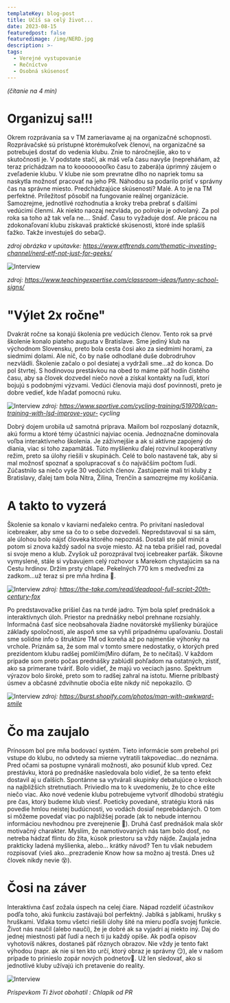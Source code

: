 ```yaml
---
templateKey: blog-post
title: Učíš sa celý život...
date: 2023-08-15
featuredpost: false
featuredimage: /img/NERD.jpg
description: >-
tags:
  - Verejné vystupovanie
  - Rečníctvo
  - Osobná skúsenosť
---
```


*(čítanie na 4 min)*

# Organizuj sa!!!

  Okrem rozprávania sa v TM zameriavame aj na organizačné schopnosti. Rozprávačské sú prístupné ktorémukoľvek členovi,
  na organizačné sa potrebuješ dostať do vedenia klubu. Znie to náročnejšie, ako to v skutočnosti je. V podstate stačí,
  ak máš veľa času navyše (nepreháňam, až teraz prichádzam na to kooooooooľko času to zaberá)a úprimný záujem o zveľadenie
  klubu. V klube nie som prevratne dlho no napriek tomu sa naskytla možnosť pracovať na jeho PR. Náhodou sa podarilo prísť
  v správny čas na správne miesto. Predchádzajúce skúsenosti? Malé. A to je na TM perfektné. Príležitosť pôsobiť na fungovanie
  reálnej organizácie. Samozrejme, jednotlivé rozhodnutia a kroky treba prebrať s ďalšími vedúcimi členmi.  Ak niekto naozaj
  nezvláda, po polroku je odvolaný. Za pol roka sa toho až tak veľa ne.... Snáď. Času to vyžaduje dosť. Ale prácou na
  zdokonaľovaní klubu získavaš praktické skúsenosti, ktoré inde splašíš ťažko. Takže investuješ do seba😉.

*zdroj obrázka v upútavke: https://www.etftrends.com/thematic-investing-channel/nerd-etf-not-just-for-geeks/*

![Interview](/img/funny-school-signs-small.jpg)

*zdroj: https://www.teachingexpertise.com/classroom-ideas/funny-school-signs/*


# "Výlet 2x ročne"

  Dvakrát ročne sa konajú školenia pre vedúcich členov. Tento rok sa prvé školenie konalo piateho augusta v Bratislave.
  Sme jediný klub na východnom Slovensku, preto bola cesta čosi ako za siedmimi horami, za siedmimi dolami. Ale nič, čo
  by naše odhodlané duše dobrodruhov nezvládli. Školenie začalo o pol desiatej a vydržali sme...až do konca. Do pol štvrtej.
  S hodinovou prestávkou na obed to máme päť hodín čistého času, aby sa človek dozvedel niečo nové a získal kontakty na ľudí,
  ktorí bojujú s podobnými výzvami. Vedúci členovia majú dosť povinností, preto je dobre vedieť, kde hľadať pomocnú ruku.

![Interview](/img/LSD-ride-small.jpg)
*zdroj: https://www.sportive.com/cycling-training/519709/can-training-with-lsd-improve-your- cycling*

  Dobrý dojem urobila už samotná príprava. Mailom bol rozposlaný dotazník, akú formu a ktoré témy účastníci najviac ocenia. 
  Jednoznačne dominovala voľba interaktívneho školenia. Je záživnejšie a ak si aktívne zapojený do diania, viac si toho
  zapamätáš. Túto myšlienku ďalej rozvinul kooperatívny režim, preto sa úlohy riešili v skupinách. Celé to bolo nastavené tak,
  aby si mal možnosť spoznať a spolupracovať s čo najväčším počtom ľudí. Zúčastnilo sa niečo vyše 30 vedúcich členov. Zastúpenie
  mali tri kluby z Bratislavy, ďalej tam bola Nitra, Žilina, Trenčín a samozrejme my košičania.  

# A takto to vyzerá

  Školenie sa konalo v kaviarni neďaleko centra. Po privítaní nasledoval icebreaker, aby sme sa čo to o sebe dozvedeli.
Nepredstavoval si sa sám, ale úlohou bolo nájsť človeka ktorého nepoznáš. Dostali ste päť minút a potom si znova každý sadol na
svoje miesto. Až na teba prišiel rad, povedal si svoje meno a klub. Zvyšok už porozprával tvoj icebreaker parťák. Šikovne
vymyslené, stále si vybavujem celý rozhovor s Marekom chystajúcim sa na Cestu hrdinov. Držím prsty chlape. Pekelných 770 km
s medveďmi za zadkom...už teraz si pre mňa hrdina 🤟.

![Interview](/img/dead-pool.jpg)
*zdroj: https://the-take.com/read/deadpool-full-script-20th-century-fox*

  Po predstavovačke prišiel čas na tvrdé jadro. Tým bola spleť prednášok a interaktívnych úloh. Priestor na prednášky nebol
prehnane rozsiahly. Informačná časť síce neobsahovala žiadne novátorské myšlienky búrajúce základy spoločnosti, ale aspoň sme
sa vyhli prípadnému upaľovaniu. Dostali sme solídne info o štruktúre TM od koreňa až po najmenšie výhonky na vrchole. Priznám
sa, že som mal v tomto smere nedostatky, o ktorých pred prezidentom klubu radšej pomlčím(Miro dúfam, že to nečítaš). V každom
prípade som preto počas prednášky zablúdil pohľadom na ostatných, zistiť, ako sa primerane tváriť. Bolo vidieť, že majú vo veciach
jasno. Spektrum výrazov bolo široké, preto som to radšej zahral na istotu. Mierne priblbastý úsmev a občasné zdvihnutie obočia ešte
nikdy nič nepokazilo. 🙃

![Interview](/img/man-with-awkward-smile-small.jpg)
*zdroj: https://burst.shopify.com/photos/man-with-awkward-smile*

# Čo ma zaujalo

Prínosom bol pre mňa bodovací systém. Tieto informácie som prebehol pri vstupe do klubu, no odvtedy sa mierne vytratili
takpovediac...do neznáma. Pred očami sa postupne vynárali možnosti, ako posunúť klub vpred. Cez prestávku, ktorá po prednáške
nasledovala bolo vidieť, že sa tento efekt dostavil aj u ďalších. Spontánne sa vytvárali skupinky debatujúce o krokoch na
najbližších stretnutiach. Priviedlo ma to k uvedomeniu, že to chce ešte niečo viac. Ako nové vedenie klubu potrebujeme vytvoriť 
dlhodobú stratégiu pre čas, ktorý budeme klub viesť. Poeticky povedané, stratégiu ktorá nás povedie hmlou neistej budúcnosti,
vo vodách dosiaľ neprebádaných. O tom si môžeme povedať viac po najbližšej porade (ak to nebude internou informáciou nevhodnou
pre zverejnenie 🫣). Druhá časť prednášok mala skôr motivačný charakter. Myslím, že namotivovaných nás tam bolo dosť, no netreba
hádzať flintu do žita, kúsok priestoru sa vždy nájde. Zaujala jedna prakticky ladená myšlienka, alebo... krátky návod? Ten tu
však nebudem rozpisovať (vieš ako...prezradenie Know how sa možno aj trestá. Dnes už človek nikdy nevie 😵).

# Čosi na záver

  Interaktívna časť zožala úspech na celej čiare. Nápad rozdeliť účastníkov podľa toho, akú funkciu zastávajú bol perfektný.
Jablká s jablkami, hrušky s hruškami. Vďaka tomu všetci riešili úlohy šité na mieru podľa svojej funkcie. Život nás naučil 
(alebo naučí), že je dobré ak sa vyjadrí aj niekto iný. Daj do jednej miestnosti päť ľudí a nech ti ju každý opíše. Ak podľa
opisov vyhotovíš nákres, dostaneš päť rôznych obrazov. Nie vždy je tento fakt výhodou (napr. ak nie si ten kto určí, ktorý
obraz je správny 😏), ale v našom prípade to prinieslo zopár nových podnetov🥳. Už len sledovať, ako si jednotlivé kluby
užívajú ich pretavenie do reality.

![Interview](img/dancing-party-small.jpg)

*Príspevkom Ti život obohatil : Chlapík od PR* 

